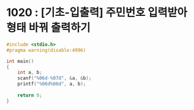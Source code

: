 # 1020 : [기초-입출력] 주민번호 입력받아 형태 바꿔 출력하기

```c
#include <stdio.h>
#pragma warning(disable:4996)

int main()
{
    int a, b;
    scanf("%06d-%07d", &a, &b);
    printf("%06d%06d", a, b);
    
    return 0;
}
```
